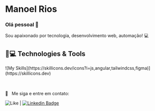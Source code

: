 # Manoel Rios

### Olá pessoal 👋
Sou apaixonado por tecnologia, desenvolvimento web, automação! :computer:

## 🚀💻 Technologies & Tools

<div>
![My Skills](https://skillicons.dev/icons?i=js,angular,tailwindcss,figma)](https://skillicons.dev)
</div>

<br/><br/> :email: &nbsp; Me siga e entre em contato:

![Like](https://img.shields.io/github/followers/manoelrios?style=social)
 |
[![Linkedin Badge](https://img.shields.io/badge/-ManoelRios-blue?style=flat-square&logo=Linkedin&logoColor=white&link=https://www.linkedin.com/in/manoel-rios/)](https://www.linkedin.com/in/manoel-rios-20a4b01a2/)

